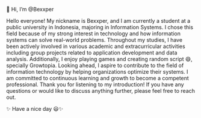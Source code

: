 👋 Hi, I’m @Bexxper

Hello everyone! My nickname is Bexxper, and I am currently a student at a public university in Indonesia, majoring in Information Systems.
I chose this field because of my strong interest in technology and how information systems can solve real-world problems.
Throughout my studies, I have been actively involved in various academic and extracurricular activities
including group projects related to application development and data analysis. Additionally, I enjoy playing games and creating random script 😄, specially Growtopia.
Looking ahead, I aspire to contribute to the field of information technology by helping organizations optimize their systems. I am committed to continuous learning and growth to become a competent professional.
Thank you for listening to my introduction! If you have any questions or would like to discuss anything further, please feel free to reach out.


✨ Have a nice day 😃✨

